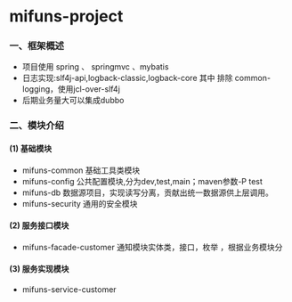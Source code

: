 # mifuns-project

### 一、框架概述
 * 项目使用 spring 、 springmvc 、mybatis
 * 日志实现:slf4j-api,logback-classic,logback-core  其中 排除 common-logging，使用jcl-over-slf4j
 * 后期业务量大可以集成dubbo


### 二、模块介绍
#### (1) 基础模块
 * mifuns-common 基础工具类模块
 * mifuns-config 公共配置模块,分为dev,test,main；maven参数-P test
 * mifuns-db 数据源项目，实现读写分离，贡献出统一数据源供上层调用。
 * mifuns-security 通用的安全模块

#### (2) 服务接口模块
 * mifuns-facade-customer 通知模块实体类，接口，枚举 ，根据业务模块分

#### (3) 服务实现模块
 * mifuns-service-customer